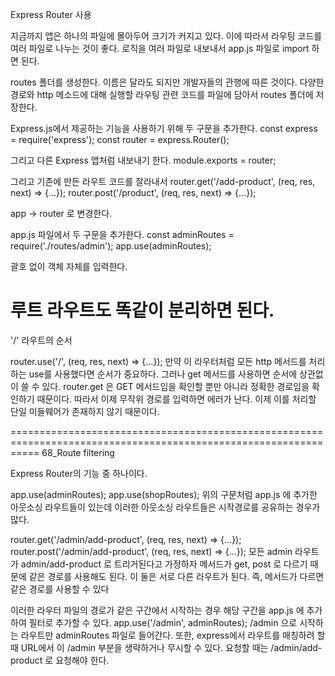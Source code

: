 Express Router 사용

지금까지 앱은 하나의 파일에 몰아두어 크기가 커지고 있다. 이에 따라서 라우팅 코드를 여러 파일로 나누는 것이 좋다.
로직을 여러 파일로 내보내서 app.js 파일로 import 하면 된다.

routes 폴더를 생성한다. 이름은 달라도 되지만 개발자들의 관행에 따른 것이다. 다양한 경로와 http 메소드에 대해 실행할 라우팅 관련 코드를 파일에 담아서 routes 폴더에 저장한다.

Express.js에서 제공하는 기능을 사용하기 위해 두 구문을 추가한다.
const express = require('express');
const router = express.Router();

그리고 다른 Express 앱처럼 내보내기 한다.
module.exports = router;

그리고 기존에 만든 라우트 코드를 잘라내서
router.get('/add-product', (req, res, next) => {...});
router.post('/product',  (req, res, next) => {...});

app -> router 로 변경한다.

app.js 파일에서 두 구문을 추가한다.
const adminRoutes = require('./routes/admin');
app.use(adminRoutes);

괄호 없이 객체 자체를 입력한다.

루트 라우트도 똑같이 분리하면 된다.
===================================================================================================================
'/' 라우트의 순서

router.use('/',  (req, res, next) => {...});
만약 이 라우터처럼 모든 http 메서드를 처리하는 use를 사용했다면 순서가 중요하다.
그러나 get 메서드를 사용하면 순서에 상관없이 쓸 수 있다.
router.get 은 GET 메서드임을 확인할 뿐만 아니라 정확한 경로임을 확인하기 때문이다. 따라서 이제 무작위 경로를 입력하면 에러가 난다.
이제 이를 처리할 단일 미들웨어가 존재하지 않기 때문이다.

=================================================================================================================
68_Route filtering

Express Router의 기능 중 하나이다.

app.use(adminRoutes);
app.use(shopRoutes);
위의 구문처럼 app.js 에 추가한 아웃소싱 라우트들이 있는데 이러한 아웃소싱 라우트들은 시작경로를 공유하는 경우가 많다.

router.get('/admin/add-product', (req, res, next) => {...});
router.post('/admin/add-product',  (req, res, next) => {...});
모든 admin 라우트가 admin/add-product 로 트리거된다고 가정하자
메서드가 get, post 로 다르기 때문에 같은 경로를 사용해도 된다. 이 둘은 서로 다른 라우트가 된다. 즉, 메서드가 다르면 같은 경로를 사용할 수 있다

이러한 라우터 파일의 경로가 같은 구간에서 시작하는 경우 해당 구간을 app.js 에 추가하여 필터로 추가할 수 있다.
app.use('/admin', adminRoutes);
/admin 으로 시작하는 라우트만 adminRoutes 파일로 들어간다. 또한, express에서 라우트를 매칭하려 할 때 URL에서 이 /admin 부분을 생략하거나 무시할 수 있다.
요청할 때는 /admin/add-product 로 요청해야 한다.